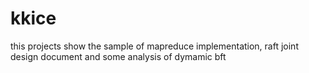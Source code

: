# kkice


this projects show the sample of mapreduce implementation, raft joint design document and some analysis of dymamic bft   
